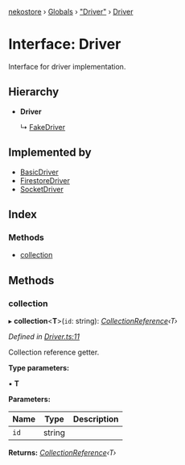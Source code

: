 [nekostore](../README.md) › [Globals](../globals.md) › ["Driver"](../modules/_driver_.md) › [Driver](_driver_.driver.md)

# Interface: Driver

Interface for driver implementation.

## Hierarchy

* **Driver**

  ↳ [FakeDriver](_fakedriver_spec_.fakedriver.md)

## Implemented by

* [BasicDriver](../classes/_driver_basic_basicdriver_.basicdriver.md)
* [FirestoreDriver](../classes/_driver_firestore_firestoredriver_.firestoredriver.md)
* [SocketDriver](../classes/_driver_socket_socketdriver_.socketdriver.md)

## Index

### Methods

* [collection](_driver_.driver.md#collection)

## Methods

###  collection

▸ **collection**<**T**>(`id`: string): *[CollectionReference](_collectionreference_.collectionreference.md)‹T›*

*Defined in [Driver.ts:11](https://github.com/esnya/nekostore/blob/de830f5/src/Driver.ts#L11)*

Collection reference getter.

**Type parameters:**

▪ **T**

**Parameters:**

Name | Type | Description |
------ | ------ | ------ |
`id` | string |   |

**Returns:** *[CollectionReference](_collectionreference_.collectionreference.md)‹T›*
